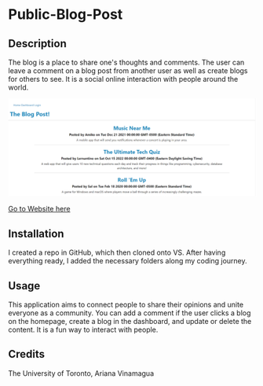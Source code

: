 # Public-Blog-Post
## Description
The blog is a place to share one's thoughts and comments. The user can leave a comment on a blog post from another user as well as create blogs for others to see. It is a social online interaction with people around the world. 

![Webpage](./images/blog.png)

[Go to Website here](https://hidden-river-55845-74ffbf6b4552.herokuapp.com/)

## Installation
I created a repo in GitHub, which then cloned onto VS. After having everything ready, I added the necessary folders along my coding journey.

## Usage
This application aims to connect people to share their opinions and unite everyone as a community. You can add a comment if the user clicks a blog on the homepage, create a blog in the dashboard, and update or delete the content. It is a fun way to interact with people. 

## Credits
The University of Toronto,
Ariana Vinamagua